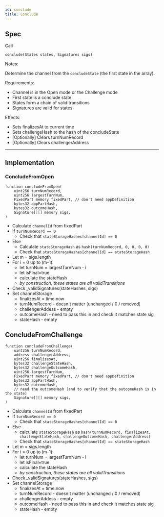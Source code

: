 ```yaml
---
id: conclude
title: Conclude
---
```


## Spec

Call

`conclude(States states, Signatures sigs)`

Notes:

Determine the channel from the `concludeState` (the first state in the array).

Requirements:

- Channel is in the Open mode or the Challenge mode
- First state is a conclude state
- States form a chain of valid transitions
- Signatures are valid for states

Effects:

- Sets finalizesAt to current time
- Sets challengeHash to the hash of the concludeState
- [Optionally] Clears turnNumRecord
- [Optionally] Clears challengerAddress

---

## Implementation

### ConcludeFromOpen

```solidity
function concludeFromOpen(
    uint256 turnNumRecord,
    uint256 largestTurnNum,
    FixedPart memory fixedPart, // don't need appDefinition
    bytes32 appPartHash,
    bytes32 outcomeHash,
    Signature[][] memory sigs,
)
```

- Calculate `channelId` from fixedPart
- If `turnNumRecord == 0`
  - Check that `stateStorageHashes[channelId] == 0`
- Else
  - Calculate `stateStorageHash` as `hash(turnNumRecord, 0, 0, 0, 0)`
  - Check that `stateStorageHashes[channelId] == stateStorageHash`
- Let m = sigs.length
- For i = 0 up to (m-1):
  - let turnNum = largestTurnNum - i
  - let isFinal=true
  - calculate the stateHash
  - _by construction, these states are all validTransitions_
- Check \_validSignatures(stateHashes, sigs)
- Set channelStorage
  - finalizesAt = time.now
  - turnNumRecord - doesn't matter (unchanged / 0 / removed)
  - challengerAddess - empty
  - outcomeHash - need to pass this in and check it matches state sig
  - stateHash - empty

## ConcludeFromChallenge

```
function concludeFromChallenge(
    uint256 turnNumRecord,
    address challengerAddress,
    uint256 finalizesAt,
    bytes32 challengeStateHash,
    bytes32 challengeOutcomeHash,
    uint256 largestTurnNum,
    FixedPart memory fixedPart, // don't need appDefinition
    bytes32 appPartHash,
    bytes32 outcomeHash,
    // need the outcomeHash (and to verify that the outcomeHash is in the state)
    Signature[][] memory sigs,
)
```

- Calculate `channelId` from fixedPart
- If `turnNumRecord == 0`
  - Check that `stateStorageHashes[channelId] == 0`
- Else
  - calculate `stateStorageHash` as `hash(turnNumRecord, finalizesAt, challengeStateHash, challengeOutcomeHash, challengerAddress)`
  - Check that `stateStorageHashes[channelId] == stateStorageHash`
- Let m = sigs.length
- For i = 0 up to (m-1):
  - let turnNum = largestTurnNum - i
  - let isFinal=true
  - calculate the stateHash
  - _by construction, these states are all validTransitions_
- Check \_validSignatures(stateHashes, sigs)
- Set channelStorage
  - finalizesAt = time.now
  - turnNumRecord - doesn't matter (unchanged / 0 / removed)
  - challengerAddess - empty
  - outcomeHash - need to pass this in and check it matches state sig
  - stateHash - empty
